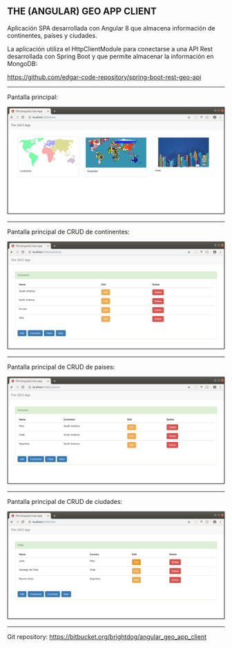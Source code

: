 THE (ANGULAR) GEO APP CLIENT
--------------------------------------------------------------------------------------------------------------------

Aplicación SPA desarrollada con Angular 8 que almacena información de continentes, países y ciudades.

La aplicación utiliza el HttpClientModule para conectarse a una API Rest desarrollada con Spring Boot 
y que permite almacenar la información en MongoDB: 

https://github.com/edgar-code-repository/spring-boot-rest-geo-api

--------------------------------------------------------------------------------------------------------------------

Pantalla principal:

![Screenshot Main](screenshots/angular_main_page.png)

--------------------------------------------------------------------------------------------------------------------

Pantalla principal de CRUD de continentes:

![Screenshot Continents](screenshots/angular_main_continents.png)

--------------------------------------------------------------------------------------------------------------------

Pantalla principal de CRUD de paises:

![Screenshot Countries](screenshots/angular_main_countries.png)

--------------------------------------------------------------------------------------------------------------------

Pantalla principal de CRUD de ciudades:

![Screenshot Cities](screenshots/angular_main_cities.png)

--------------------------------------------------------------------------------------------------------------------

Git repository:  https://bitbucket.org/brightdog/angular_geo_app_client


